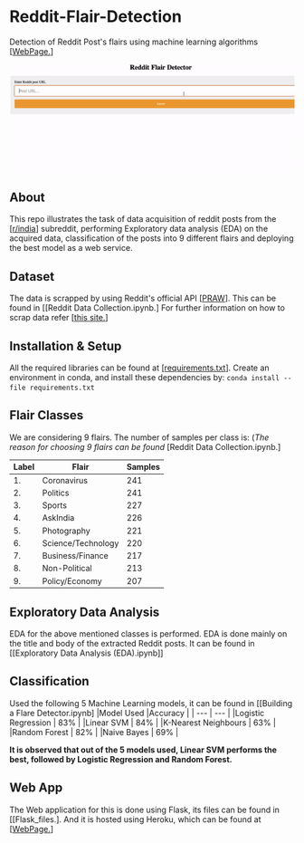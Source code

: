 # Reddit-Flair-Detection


Detection of Reddit Post's flairs using machine learning algorithms [[WebPage.](https://reddit-post-flair-detection.herokuapp.com/)]
<p align="center">
  <img src="Images/sample_reddit.gif" alt="Reddit-flair-detection"></img>
</p>

## About
This repo illustrates the task of data acquisition of reddit posts from the [[r/india](https://www.reddit.com/r/india/)] subreddit, performing Exploratory data analysis (EDA) on the acquired data, classification of the posts into 9 different flairs and deploying the best model as a web service.

## Dataset
The data is scrapped by using Reddit's official API [[PRAW](https://praw.readthedocs.io/en/latest/)]. This can be found in  [[Reddit Data Collection.ipynb.]
For further information on how to scrap data refer [[this site.](https://www.storybench.org/how-to-scrape-reddit-with-python/)]

## Installation & Setup
All the required libraries can be found at [[requirements.txt](https://github.com/keshav-b/Reddit-Flair-Detection/blob/master/requirements.txt)]. Create an environment in conda, and install these dependencies by:
`conda install --file requirements.txt`

## Flair Classes
We are considering 9 flairs. The number of samples per class is: (_The reason for choosing 9 flairs can be found_ [Reddit Data Collection.ipynb.]

| Label | Flair              | Samples | 
| ---   | ---                | ---     | 
| 1.    | Coronavirus        | 241     | 
| 2.    | Politics           | 241     | 
| 3.    | Sports             | 227     | 
| 4.    | AskIndia           | 226     | 
| 5.    | Photography        | 221     | 
| 6.    | Science/Technology | 220     | 
| 7.    | Business/Finance   | 217     | 
| 8.    | Non-Political      | 213     | 
| 9.    | Policy/Economy     | 207     | 

## Exploratory Data Analysis
EDA for the above mentioned classes is performed. EDA is done mainly on the title and body of the extracted Reddit posts. It can be found in [[Exploratory Data Analysis (EDA).ipynb]]

## Classification
Used the following 5 Machine Learning models, it can be found in [[Building a Flare Detector.ipynb]
|Model Used           |Accuracy |
| ---                 | ---     | 
|Logistic Regression  | 83%     |
|Linear SVM           | 84%     |
|K-Nearest Neighbours | 63%     |
|Random Forest        | 82%     |
|Naive Bayes          | 69%     |

**It is observed that out of the 5 models used, Linear SVM performs the best, followed by Logistic Regression and Random Forest.**

## Web App
The Web application for this is done using Flask, its files can be found in [[Flask_files.]. And it is hosted using Heroku, which can be found at [[WebPage.](https://reddit-post-flair-detection.herokuapp.com/)]


